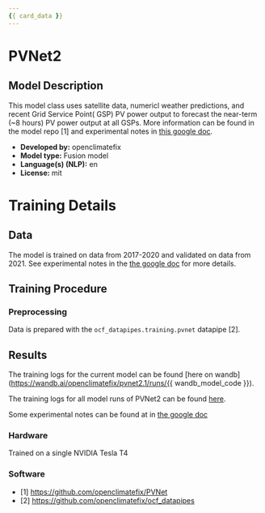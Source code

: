 ```yaml
---
{{ card_data }}
---
```







# PVNet2

## Model Description

<!-- Provide a longer summary of what this model is/does. -->
This model class uses satellite data, numericl weather predictions, and recent Grid Service Point( GSP) PV power output to forecast the near-term (~8 hours) PV power output at all GSPs. More information can be found in the model repo [1] and experimental notes in [this google doc](https://docs.google.com/document/d/1fbkfkBzp16WbnCg7RDuRDvgzInA6XQu3xh4NCjV-WDA/edit?usp=sharing).

- **Developed by:** openclimatefix
- **Model type:** Fusion model
- **Language(s) (NLP):** en
- **License:** mit


# Training Details

## Data

<!-- This should link to a Data Card, perhaps with a short stub of information on what the training data is all about as well as documentation related to data pre-processing or additional filtering. -->

The model is trained on data from 2017-2020 and validated on data from 2021. See experimental notes in the [the google doc](https://docs.google.com/document/d/1fbkfkBzp16WbnCg7RDuRDvgzInA6XQu3xh4NCjV-WDA/edit?usp=sharing) for more details.


## Training Procedure

<!-- This relates heavily to the Technical Specifications. Content here should link to that section when it is relevant to the training procedure. -->

### Preprocessing

Data is prepared with the `ocf_datapipes.training.pvnet` datapipe [2].


## Results 

The training logs for the current model can be found [here on wandb](https://wandb.ai/openclimatefix/pvnet2.1/runs/{{ wandb_model_code }}).

The training logs for all model runs of PVNet2 can be found [here](https://wandb.ai/openclimatefix/pvnet2.1).

Some experimental notes can be found at in [the google doc](https://docs.google.com/document/d/1fbkfkBzp16WbnCg7RDuRDvgzInA6XQu3xh4NCjV-WDA/edit?usp=sharing)


### Hardware

Trained on a single NVIDIA Tesla T4

### Software

- [1] https://github.com/openclimatefix/PVNet
- [2] https://github.com/openclimatefix/ocf_datapipes


